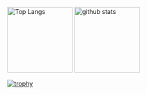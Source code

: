 <p align="left"> 
  <img alt="Top Langs" height="150px" src="https://github-readme-stats.vercel.app/api/top-langs/?username=myzw1030&layout=compact&count_private=true&show_icons=true&theme=onedark" />
  <img alt="github stats" height="150px" src="https://github-readme-stats.vercel.app/api?username=myzw1030&count_private=true&show_icons=true&show_icons=true&theme=onedark" />
</p>

[![trophy](https://github-profile-trophy.vercel.app/?username=myzw1030&theme=onedark&column=7
)](https://github.com/ryo-ma/github-profile-trophy)
